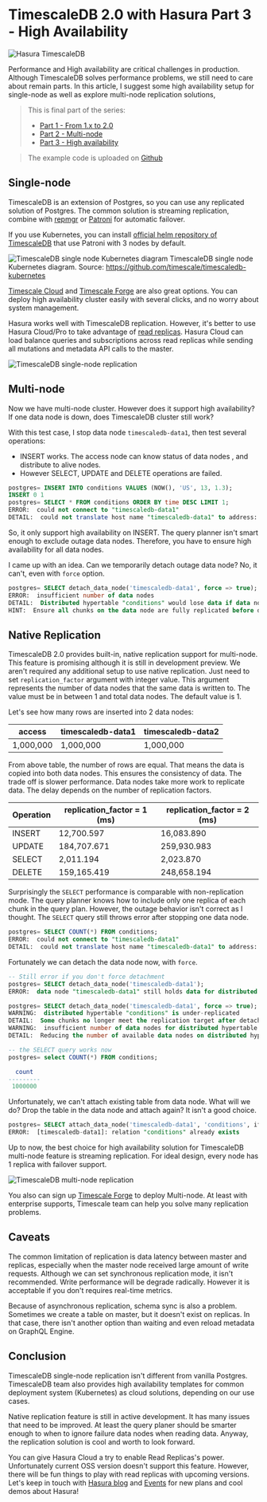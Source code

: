 # TimescaleDB 2.0 with Hasura Part 3 - High Availability

![Hasura TimescaleDB](/assets/timescaledb/timescale-hasura.png)

 Performance and High availability are critical challenges in production. Although TimescaleDB solves performance problems, we still need to care about remain parts. In this article, I suggest some high availability setup for single-node as well as explore multi-node replication solutions,

> This is final part of the series:
> - [Part 1 - From 1.x to 2.0](/posts/2020-12-31-TimescaleDB-2.0-with-Hasura-Part-1:-From-1.x-to-2.0.html)
> - [Part 2 - Multi-node](/posts/2021-01-01-TimescaleDB-2.0-with-Hasura-Part-2:-Multi-node.html)
> - [Part 3 - High availability](/posts/2021-01-02-TimescaleDB-2.0-with-Hasura-Part-3:-High-Availability.html)

> The example code is uploaded on [Github](https://github.com/hgiasac/hasura-timescaledb2-example)

## Single-node

TimescaleDB is an extension of Postgres, so you can use any replicated solution of Postgres. The common solution is streaming replication, combine with [repmgr](https://repmgr.org/) or [Patroni](https://patroni.readthedocs.io/en/latest) for automatic failover.

If you use Kubernetes, you can install [official helm repository of TimescaleDB](https://github.com/timescale/timescaledb-kubernetes) that use Patroni with 3 nodes by default.

![TimescaleDB single node Kubernetes diagram](/assets/timescaledb/timescale-create-distribution-hypertable-error.png)
TimescaleDB single node Kubernetes diagram. Source: https://github.com/timescale/timescaledb-kubernetes

[Timescale Cloud](https://www.timescale.com/cloud) and [Timescale Forge](https://forge.timescale.com/) are also great options. You can deploy high availability cluster easily with several clicks, and no worry about system management.

Hasura works well with TimescaleDB replication. However, it's better to use Hasura Cloud/Pro to take advantage of [read replicas](https://hasura.io/docs/1.0/graphql/cloud/read-replicas.html). Hasura Cloud can load balance queries and subscriptions across read replicas while sending all mutations and metadata API calls to the master.

![TimescaleDB single-node replication](/assets/timescaledb/timescale-single-replication.png) 

## Multi-node

Now we have multi-node cluster. However does it support high availability? If one data node is down, does TimescaleDB cluster still work?

With this test case, I stop data node `timescaledb-data1`, then test several operations:
- INSERT works. The access node can know status of data nodes , and distribute to alive nodes.
- However SELECT, UPDATE and DELETE operations are failed. 

```sql
postgres= INSERT INTO conditions VALUES (NOW(), 'US', 13, 1.3);
INSERT 0 1
postgres= SELECT * FROM conditions ORDER BY time DESC LIMIT 1;
ERROR:  could not connect to "timescaledb-data1"
DETAIL:  could not translate host name "timescaledb-data1" to address: Name does not resolve
```

So, it only support high availability on INSERT. The query planner isn't smart enough to exclude outage data nodes. Therefore, you have to ensure high availability for all data nodes.

I came up with an idea. Can we temporarily detach outage data node? No, it can't, even with `force` option.

```sql
postgres= SELECT detach_data_node('timescaledb-data1', force => true);
ERROR:  insufficient number of data nodes
DETAIL:  Distributed hypertable "conditions" would lose data if data node "timescaledb-data1" is detached.
HINT:  Ensure all chunks on the data node are fully replicated before detaching it.
```

## Native Replication

TimescaleDB 2.0 provides built-in, native replication support for multi-node. This feature is promising although it is still in development preview.
We aren't required any additional setup to use native replication. Just need to set `replication_factor` argument with integer value. This argument represents the number of data nodes that the same data is written to. The value must be in between 1 and total data nodes. The default value is 1. 

Let's see how many rows are inserted into 2 data nodes:

| access | timescaledb-data1 | timescaledb-data2 |
| ------ | ----------------- | ----------------- |
| 1,000,000  | 1,000,000 | 1,000,000 |

From above table, the number of rows are equal. That means the data is copied into both data nodes. This ensures the consistency of data. The trade off is slower performance. Data nodes take more work to replicate data. The delay depends on the number of replication factors.

| Operation | replication_factor = 1 (ms) | replication_factor = 2 (ms) | 
| --------- | --------------------------- | --------------------------- |
| INSERT    | 12,700.597             | 16,083.890             |      
| UPDATE    | 184,707.671            | 259,930.983            |
| SELECT    | 2,011.194              | 2,023.870              |
| DELETE    | 159,165.419            | 248,658.194            |

Surprisingly the `SELECT` performance is comparable with non-replication mode. The query planner knows how to include only one replica of each chunk in the query plan.
However, the outage behavior isn't correct as I thought. The `SELECT` query still throws error after stopping one data node.

```sql
postgres= SELECT COUNT(*) FROM conditions;
ERROR:  could not connect to "timescaledb-data1"           
DETAIL:  could not translate host name "timescaledb-data1" to address: Name does not resolve
```

Fortunately we can detach the data node now, with `force`.

```sql
-- Still error if you don't force detachment
postgres= SELECT detach_data_node('timescaledb-data1');
ERROR:  data node "timescaledb-data1" still holds data for distributed hypertable "conditions"

postgres= SELECT detach_data_node('timescaledb-data1', force => true);
WARNING:  distributed hypertable "conditions" is under-replicated
DETAIL:  Some chunks no longer meet the replication target after detaching data node "timescaledb-data1".
WARNING:  insufficient number of data nodes for distributed hypertable "conditions"
DETAIL:  Reducing the number of available data nodes on distributed hypertable "conditions" prevents full replication of new chunks.

-- the SELECT query works now
postgres= select COUNT(*) FROM conditions;

  count    
---------
 1000000
```

Unfortunately, we can't attach existing table from data node. What will we do? Drop the table in the data node and attach again? It 
isn't a good choice.

```sql
postgres= SELECT attach_data_node('timescaledb-data1', 'conditions', if_not_attached => true);
ERROR:  [timescaledb-data1]: relation "conditions" already exists
```

Up to now, the best choice for high availability solution for TimescaleDB multi-node feature is streaming replication. For ideal design, every node has 1 replica with failover support. 

![TimescaleDB multi-node replication](/assets/timescaledb/timescale-multinode-replication.png)

You also can sign up [Timescale Forge](https://docs.timescale.com/latest/getting-started/exploring-forge/forge-multi-node) to deploy Multi-node. At least with enterprise supports, Timescale team can help you solve many replication problems.

## Caveats

The common limitation of replication is data latency between master and replicas, especially when the master node received large amount of write requests. Although we can set synchronous replication mode, it isn't recommended. Write performance will be degrade radically. However it is acceptable if you don't requires real-time metrics.

Because of asynchronous replication, schema sync is also a problem. Sometimes we create a table on master, but it doesn't exist on replicas. In that case, there isn't another option than waiting and even reload metadata on GraphQL Engine.

## Conclusion

TimescaleDB single-node replication isn't different from vanilla Postgres. TimescaleDB team also provides high availability templates for common deployment system (Kubernetes) as cloud solutions, depending on our use cases.

Native replication feature is still in active development. It has many issues that need to be improved. At least the query planer should be smarter enough to when to ignore failure data nodes when reading data. Anyway, the replication solution is cool and worth to look forward.

You can give Hasura Cloud a try to enable Read Replicas's power. Unfortunately current OSS version doesn't support this feature. However, there will be fun things to play with read replicas with upcoming versions. Let's keep in touch with [Hasura blog](https://hasura.io/blog/) and [Events](https://hasura.io/events/) for new plans and cool demos about Hasura!
